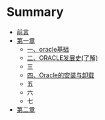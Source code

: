 # Summary

* [前言](README.md)
* [第一章](di-yi-zhang.md)
  * [一、oracle基础](di-yi-zhang/oracleji-chu.md)
  * [二、ORACLE发展史\(了解\)](di-yi-zhang/er-3001-oracle-fa-zhan-53f228-le-89e329.md)
  * 三
  * [四、Oracle的安装与卸载](di-yi-zhang/si.md)
  * 五
  * 六
  * 七
* [第二章](di-er-zhang.md)

